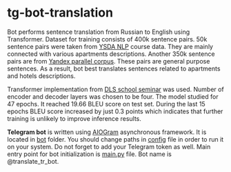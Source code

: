 # tg-bot-translation
Bot performs sentence translation from Russian to English using Transformer. Dataset for training consists of 400k sentence pairs. 50k sentence pairs were taken from
[YSDA NLP](https://github.com/yandexdataschool/nlp_course) course data. They are mainly connected with various apartments descriptions. Another 350k sentence pairs
are from [Yandex parallel corpus](https://translate.yandex.ru/corpus?lang=en). These pairs are general purpose sentences. As a result, bot 
best translates sentences related to apartments and hotels descriptions. 

Transformer implementation from [DLS school seminar](https://drive.google.com/drive/u/0/folders/1uzNwvPY4rzmkogdWto-tnjsl26wk04Lw) was used. Number of encoder 
and decoder layers was chosen to be four. The model studied for 47 epochs. It reached 19.66 BLEU score on test set. During the last 15 epochs
BLEU score increased by just 0.3 points which indicates that further training is unlikely to improve inference results.

**Telegram bot** is written using [AIOGram](https://github.com/aiogram/aiogram) asynchronous framework. It is located in [bot](bot) folder. 
You should change paths in [config](bot/config.py) file in order to run it on your system. Do not forget to add your Telegram token as well.
Main entry point for bot initialization is [main.py](main.py) file. Bot name is @translate_tr_bot. 

<p align="center">
  <src="img.png">
</p>

